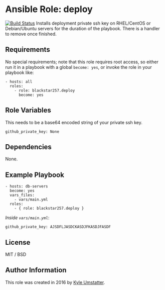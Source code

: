 # Ansible Role: deploy

[![Build Status](https://travis-ci.org/blackstar257/ansible-role-deploy.svg?branch=master)](https://travis-ci.org/blackstar257/ansible-role-deploy)
Installs deployment private ssh key on RHEL/CentOS or Debian/Ubuntu servers for the duration of the playbook. There is a handler to remove once finished.

## Requirements

No special requirements; note that this role requires root access, so either run it in a playbook with a global `become: yes`, or invoke the role in your playbook like:

    - hosts: all
      roles:
        - role: blackstar257.deploy
          become: yes

## Role Variables

This needs to be a base64 encoded string of your private ssh key.

    github_private_key: None

## Dependencies

None.

## Example Playbook

    - hosts: db-servers
      become: yes
      vars_files:
        - vars/main.yml
      roles:
        - { role: blackstar257.deploy }

*Inside `vars/main.yml`*:

    github_private_key: AJSDFLJASDCKASDJFKASDJFASDF

## License

MIT / BSD

## Author Information

This role was created in 2016 by [Kyle Umstatter](https://blackstar257.github.io/).
